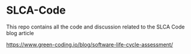 # SLCA-Code
This repo contains all the code and discussion related to the SLCA Code blog article 

https://www.green-coding.io/blog/software-life-cycle-assessment/
